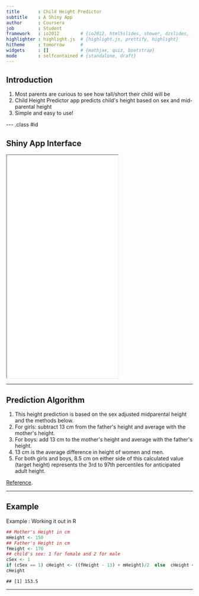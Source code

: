 ```yaml
---
title       : Child Height Predictor
subtitle    : A Shiny App 
author      : Coursera
job         : Student
framework   : io2012        # {io2012, html5slides, shower, dzslides, ...}
highlighter : highlight.js  # {highlight.js, prettify, highlight}
hitheme     : tomorrow      # 
widgets     : []            # {mathjax, quiz, bootstrap}
mode        : selfcontained # {standalone, draft}
---
```


## Introduction

1. Most parents are curious to see how tall/short their child will be
2. Child Height Predictor app predicts child's height based on sex and mid-parental height
3. Simple and easy to use!

--- .class #id 

## Shiny App Interface

<iframe src = 'assets/img/screenshot.png' height='600px'></iframe>

--- 

## Prediction Algorithm

1. This height prediction is based on the sex adjusted midparental height and the methods below.
2. For girls: subtract 13 cm from the father's height and average with the mother's height.
3. For boys: add 13 cm to the mother's height and average with the father's height.
4. 13 cm is the average difference in height of women and men.
5. For both girls and boys, 8.5 cm on either side of this calculated value (target height) represents the 3rd to 97th percentiles for anticipated adult height.

[Reference](http://medcalc3000.com/HeightPotential.htm).

--- 

## Example

Example : Working it out in R


```r
## Mother's Height in cm
mHeight <- 150
## Father's Height in cm
fHeight <- 170
## child's sex: 1 for female and 2 for male
cSex <- 1
if (cSex == 1) cHeight <- ((fHeight - 13) + mHeight)/2  else  cHeight <- ((mHeight + 13) + fHeight)/2 
cHeight
```

```
## [1] 153.5
```

---
